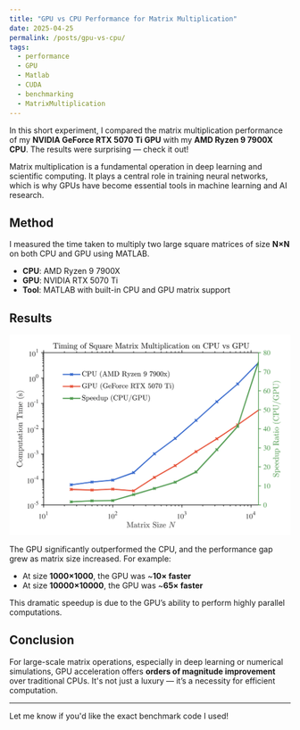 ```yaml
---
title: "GPU vs CPU Performance for Matrix Multiplication"
date: 2025-04-25
permalink: /posts/gpu-vs-cpu/
tags:
  - performance
  - GPU
  - Matlab
  - CUDA
  - benchmarking
  - MatrixMultiplication
---
```


In this short experiment, I compared the matrix multiplication performance of my **NVIDIA GeForce RTX 5070 Ti GPU** with my **AMD Ryzen 9 7900X CPU**. The results were surprising — check it out!

Matrix multiplication is a fundamental operation in deep learning and scientific computing. It plays a central role in training neural networks, which is why GPUs have become essential tools in machine learning and AI research.

## Method

I measured the time taken to multiply two large square matrices of size **N×N** on both CPU and GPU using MATLAB.

- **CPU**: AMD Ryzen 9 7900X  
- **GPU**: NVIDIA RTX 5070 Ti  
- **Tool**: MATLAB with built-in CPU and GPU matrix support

## Results

![GPU vs CPU Plot](/pdfs/GPU_CPU/cpu_gpu_comparison-1.png)

The GPU significantly outperformed the CPU, and the performance gap grew as matrix size increased. For example:

- At size **1000×1000**, the GPU was ~**10× faster**  
- At size **10000×10000**, the GPU was ~**65× faster**

This dramatic speedup is due to the GPU’s ability to perform highly parallel computations.

## Conclusion

For large-scale matrix operations, especially in deep learning or numerical simulations, GPU acceleration offers **orders of magnitude improvement** over traditional CPUs. It's not just a luxury — it’s a necessity for efficient computation.

---

Let me know if you'd like the exact benchmark code I used!
